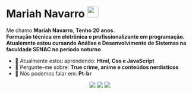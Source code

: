 # Mariah Navarro <img src="https://static.wikia.nocookie.net/the-backrooms-braedens-lore/images/0/09/Aaaa612c16ad8a2b9.gif/revision/latest?cb=20230103041145" width="30px">

Me chamo <strong>Mariah Navarro</strong>, <strong>Tenho 20 anos.<br/> Formação técnica em eletrônica e profissionalizante em programação.<br/> Atualemnte estou cursando Análise e Desenvolvimento de Sistemas na faculdade SENAC no período noturno</strong> 

- 🚀 Atualmente estou aprendendo: <strong>Html, Css e JavaScript</strong> 
- 💬 Pergunte-me sobre: <strong>True crime, anime e conteúdos nerdisticos</strong>
- 📣 Nós podemos falar em: <strong>Pt-br</strong>

<div align="center">

  <a href="#" alt="Gmail">
    <img src="https://img.shields.io/badge/-Gmail-FF0000?style=flat-square&labelColor=FF0000&logo=gmail&logoColor=white&link=LINK-DO-SEU-EMAIL"/></a>

  <a href="#" alt="Linkedin">
    <img src="https://img.shields.io/badge/-Linkedin-0e76a8?style=flat-square&logo=Linkedin&logoColor=white&link=LINK-DO-SEU-LINKEDIN" /></a>

  <a href="#" alt="Instagram">
    <img src="https://img.shields.io/badge/-Instagram-DF0174?style=flat-square&labelColor=DF0174&logo=instagram&logoColor=white&link=LINK-DO-SEU-INSTAGRAM"/></a>

</div>
